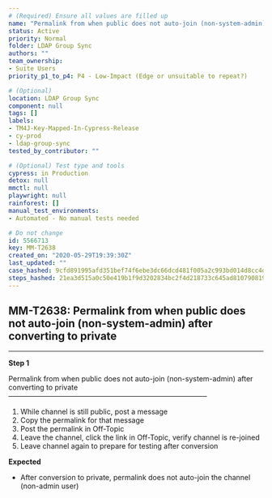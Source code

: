 ```yaml
---
# (Required) Ensure all values are filled up
name: "Permalink from when public does not auto-join (non-system-admin) after converting to private"
status: Active
priority: Normal
folder: LDAP Group Sync
authors: ""
team_ownership:
- Suite Users
priority_p1_to_p4: P4 - Low-Impact (Edge or unsuitable to repeat?)

# (Optional)
location: LDAP Group Sync
component: null
tags: []
labels:
- TM4J-Key-Mapped-In-Cypress-Release
- cy-prod
- ldap-group-sync
tested_by_contributor: ""

# (Optional) Test type and tools
cypress: in Production
detox: null
mmctl: null
playwright: null
rainforest: []
manual_test_environments:
- Automated - No manual tests needed

# Do not change
id: 5566713
key: MM-T2638
created_on: "2020-05-29T19:39:30Z"
last_updated: ""
case_hashed: 9cfd891995afd351bef74f6ebe3dc66dcd481f005a2c993bd014d8cc4d716435a92f0619b46bc914d5bcc82896d5ee8c
steps_hashed: 21ea3d515a0c50e419b1f9d3202834bc2f4d218733c645ad81079081925734e9f47e3db4b502d7e29d7460bad99b00a4
---
```


<!-- (Auto-generated) Based on frontmatter's "key" and "name" -->

## MM-T2638: Permalink from when public does not auto-join (non-system-admin) after converting to private

---

**Step 1**

Permalink from when public does not auto-join (non-system-admin) after converting to private\
————————————————————————————

1. While channel is still public, post a message
2. Copy the permalink for that message
3. Post the permalink in Off-Topic
4. Leave the channel, click the link in Off-Topic, verify channel is re-joined
5. Leave channel again to prepare for testing after conversion

**Expected**

- After conversion to private, permalink does not auto-join the channel (non-admin user)
